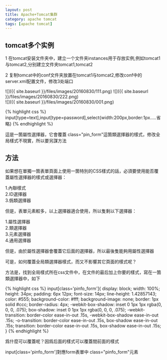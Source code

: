 ```yaml
---
layout: post
title: Apache+Tomcat集群
category: apache tomcat
tags: [apache tomcat]
---
```


## tomcat多个实例  

1 在tomcat安装文件夹中，建立一个文件夹instances用于存放实例,例如tomcat1与tomcat2,分别建立文件夹tomcat1,tomcat2  

2 复制tomcat中的conf文件夹放置在tomcat1与tomcat2,修改conf中的server.xml配置文件，修改3处端口  

![]({{ site.baseurl }}/files/images/20160830/111.png) 
![]({{ site.baseurl }}/files/images/20160830/222.png)   
![]({{ site.baseurl }}/files/images/20160830/001.png)  

  

{% highlight css %}
   input[type=text],input[type=password],select{width:200px,border:1px.....省略}
{% endhighlight %}
  

這是一箇屬性選擇器，它會覆蓋 class="pin_form"這箇類選擇器的樣式，修改全局樣式不現實，所以要另謀方法  

## 方法

如果想在單獨一箇表單頁面上使用一箇特別的CSS樣式的話，必須要使用能否覆蓋屬性選擇器的樣式或選擇器：  

1.內聯樣式  
2.ID選擇器  
3.僞類選擇器  

但是，表單元素較多，以上選擇器適合使用，所以隻剩以下選擇器：  

1.屬性選擇器  
2.類選擇器  
3.元素選擇器  
4.通用選擇器  

但是，由於屬性選擇器會覆蓋它后面的選擇器，所以最後隻能夠用屬性選擇器  

可是，如何覆蓋全局類選擇器樣式，而又不影響其它頁面的樣式呢？  

方法是，找到全局樣式所在css文件中，在文件的最后加上你要的樣式，寫在一箇類選擇器中，如下  

{% highlight css %}
  input[class='pinfo_form']{
  display: block;
  width: 100%;
  height: 34px;
  padding: 6px 12px;
  font-size: 14px;
  line-height: 1.42857143;
  color: #555;
  background-color: #fff;
  background-image: none;
  border: 1px solid #ccc;
  border-radius: 4px;
  -webkit-box-shadow: inset 0 1px 1px rgba(0, 0, 0, .075);
          box-shadow: inset 0 1px 1px rgba(0, 0, 0, .075);
  -webkit-transition: border-color ease-in-out .15s, -webkit-box-shadow ease-in-out .15s;
       -o-transition: border-color ease-in-out .15s, box-shadow ease-in-out .15s;
          transition: border-color ease-in-out .15s, box-shadow ease-in-out .15s;
}
{% endhighlight %}  

爲什麼可以覆蓋呢？因爲后面的樣式可以覆蓋間前面的樣式   


input[class='pinfo_form']對應form表單中 class="pinfo_form"元素  


















